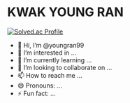 # KWAK YOUNG RAN
[![Solved.ac Profile](http://mazassumnida.wtf/api/v2/generate_badge?boj=qazwsx12)](https://solved.ac/qazwsx12/)
- 👋 Hi, I’m @youngran99
- 👀 I’m interested in ...
- 🌱 I’m currently learning ...
- 💞️ I’m looking to collaborate on ...
- 📫 How to reach me ...
- 😄 Pronouns: ...
- ⚡ Fun fact: ...


<!---
youngran99/youngran99 is a ✨ special ✨ repository because its `README.md` (this file) appears on your GitHub profile.
You can click the Preview link to take a look at your changes.
--->
